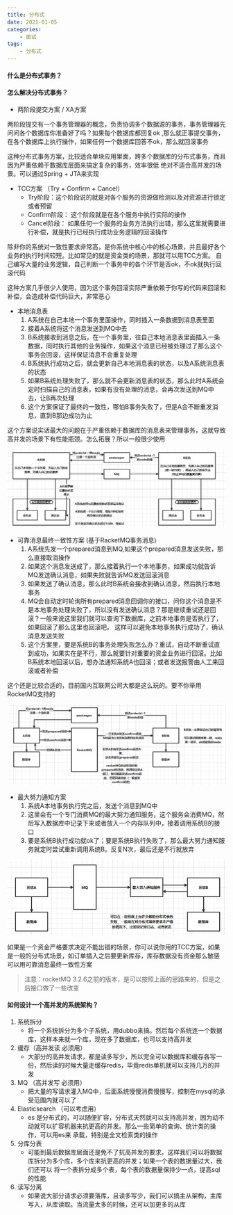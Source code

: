 ```yaml
---
title: 分布式
date: 2021-01-05
categories:
    - 面试
tags:
    - 分布式
---
```


#### 什么是分布式事务？

#### 怎么解决分布式事务？

* 两阶段提交方案 / XA方案

两阶段提交有一个事务管理器的概念，负责协调多个数据源的事务，事务管理器先问问各个数据库你准备好了吗？如果每个数据库都回复ok
,那么就正事提交事务，在各个数据库上执行操作，如果任何一个数据库回答不ok，那么就回滚事务

这种分布式事务方案，比较适合单块应用里面，跨多个数据库的分布式事务，而且因为严重依赖于数据库层面来搞定复杂的事务，效率很低
绝对不适合高并发的场景。可以通过Spring + JTA来实现

* TCC方案 （Try + Confirm + Cancel）
  * Try阶段：这个阶段说的就是对各个服务的资源做检测以及对资源进行锁定或者预留
  * Confirm阶段： 这个阶段就是在各个服务中执行实际的操作
  * Cancel阶段： 如果任何一个服务的业务方法执行出错，那么这里就需要进行补偿，就是执行已经执行成功业务逻辑的回滚操作

除非你的系统对一致性要求非常高，是你系统中核心中的核心场景，并且最好各个业务的执行时间较短。比如常见的就是资金类的场景，那就可以用TCC方案。
自己编写大量的业务逻辑，自己判断一个事务中的各个环节是否ok，不ok就执行回滚代码

这种方案几乎很少人使用，因为这个事务回滚实际严重依赖于你写的代码来回滚和补偿，会造成补偿代码巨大，非常恶心

* 本地消息表
    1. A系统在自己本地一个事务里面操作，同时插入一条数据到消息表里面
    2. 接着A系统将这个消息发送到MQ中去
    3. B系统接收到消息之后，在一个事务里，往自己本地消息表里面插入一条数据，同时执行其他的业务操作，如果这个消息已经被处理过了那么这个事务会回滚，这样保证消息不会重复处理
    4. B系统执行成功之后，就会更新自己本地消息表的状态，以及A系统消息表的状态
    5. 如果B系统处理失败了，那么就不会更新消息表的状态，那么此时A系统会定时扫描自己的消息表，如果有没有处理的消息，会再次发送到MQ中去，让B再次处理
    6. 这个方案保证了最终的一致性，哪怕B事务失败了，但是A会不断重发消息，直到B那边成功为止

这个方案说实话最大的问题在于严重依赖于数据库的消息表来管理事务，这就导致高并发的场景下有性能瓶颈。怎么拓展？所以一般很少使用

![分布式事务-本地消息表](/images/面试/分布式事务-本地消息表.png)

* 可靠消息最终一致性方案 (基于RacketMQ事务消息)
    1. A系统先发一个prepared消息到MQ,如果这个prepared消息发送失败，那么直接取消操作
    2. 如果这个消息发送成了，那么接着执行一个本地事务，如果成功就告诉MQ发送确认消息，如果失败就告诉MQ发送回滚消息
    3. 如果发送了确认消息，那么此时B系统会接收到确认消息，然后执行本地事务
    4. MQ会自动定时轮询所有prepared消息回调你的接口，问你这个消息是不是本地事务处理失败了，所以没有发送确认消息？那是继续重试还是回滚？一般来说这里我们就可以查询下数据库，之前本地事务是否执行了，如果回滚了那么这里也回滚吧。
    这样可以避免本地事务执行成功了，确认消息发送失败
    5. 这个方案里，要是系统B的事务处理失败怎么办？重试，自动不断重试直到成功，如果实在是不行，那么就要针对重要的资金业务进行回滚。比如B系统本地回滚以后，想办法通知系统A也回滚；或者发送报警由人工来回滚或者补偿

这个还是比较合适的，目前国内互联网公司大都是这么玩的。要不你举用RocketMQ支持的

![分布式事务-可靠消息最终一致性](/images/面试/分布式事务-可靠消息最终一致性.png)

* 最大努力通知方案
    1. 系统A本地事务执行完之后，发送个消息到MQ中
    2. 这里会有一个专门消费MQ的最大努力通知服务，这个服务会消费MQ，然后写入数据库中记录下来或者放入一个内存队列中，接着调用系统B的接口
    3. 要是系统B执行成功就ok了；要是系统B执行失败了，那么最大努力通知服务就定时尝试重新调用系统B。反复N次，最后还是不行就放弃

![分布式事务-最大努力通知](/images/面试/分布式事务-最大努力通知.png)

如果是一个资金严格要求决定不能出错的场景，你可以说你用的TCC方案，如果是一般的分布式场景，如订单插入之后要更新库存，库存数据没有资金那么敏感
可以用可靠消息最终一致性方案
> 注意：rocketMQ 3.2.6之前的版本，是可以按照上面的思路来的，但是之后接口做了一些改变

#### 如何设计一个高并发的系统架构？

1. 系统拆分
    * 将一个系统拆分为多个子系统，用dubbo来搞。然后每个系统连一个数据库，这样本来就一个库，现在多了数据库，也可以支持高并发
2. 缓存（高并发读 必须用）
    * 大部分的高并发请求，都是读多写少，所以完全可以数据库和缓存各写一份，然后读的时候大量走缓存redis，毕竟redis单机就可以支持几万的并发
3. MQ （高并发写 必须用）
    * 把大量的写请求灌入MQ中，后面系统慢慢消费慢慢写，控制在mysql的承受范围内就可以了
4. Elasticsearch （可以考虑用）
    * es 是分布式的，可以随便扩容，分布式天然就可以支持高并发，因为动不动就可以扩容机器来抗更高的并发。那么一些简单的查询、统计类的操作，可以用es来
    承载，特别是全文检索类的操作
5. 分库分表
    * 可能到最后数据库层面还是免不了抗高并发的要求。这样我们可以将数据库拆分为多个库，多个库来抗更高的并发；如果一个表的数据量过大，我们还可以
    将一个表拆分成多个表，每个表的数据量保持少一点，提高sql的性能
6. 读写分离
    * 如果说大部分请求必须要落库，且读多写少，我们可以搞主从架构，主库写入，从库读取。当流量太多的时候，还可以加更多的从库

